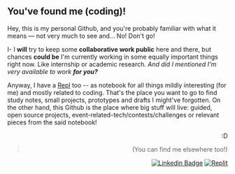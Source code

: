 ## You've found me (coding)!

Hey, this is my personal Github, and you're probably familiar with what it means — not very much to see and... No! Don't go!

I- I **will** try to keep some **collaborative work public** here and there, but chances **could be** I'm currently working in some equally important things right now. Like internship or academic research. *And did I mentioned I'm very available to work **for you?***

Anyway, I have a [Repl](https://replit.com/@sbohfm) too -- as notebook for all things mildly interesting (for me) and mostly related to coding. That's the place you want to go to find study notes, small projects, prototypes and drafts I might've forgotten. On the other hand, this Github is the place where big stuff will live: guided, open source projects, event-related-tech/contests/challenges or relevant pieces from the said notebook!

<div align="right">

  :D
  
  > (You can find me elsewhere too!)

  <a href="https://www.linkedin.com/in/lucasrgcruz/" >![Linkedin Badge](https://img.shields.io/badge/-Suit%20it%20up!%20👔-black?style=flat&logo=Linkedin&logoColor=white)</a>
  <a href="https://replit.com/@sbohfm">![Replit](https://img.shields.io/badge/-Read%20it%20out!%20📝-black?style=flat&logo=Replit&logoColor=white)</a>
  
</div>
